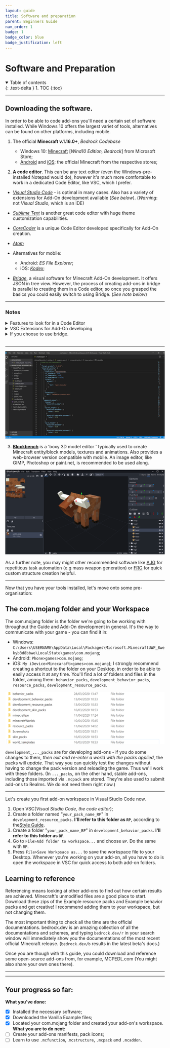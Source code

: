 ```yaml
---
layout: guide
title: Software and preparation
parent: Beginners Guide
nav_order: 1
badge: 1
badge_color: blue
badge_justification: left
---
```


# Software and Preparation

<details id="toc" open markdown="block">
  <summary>
    Table of contents
  </summary>
  {: .text-delta }
1. TOC
{:toc}
</details>

___

## Downloading the software.

In order to be able to code add-ons you'll need a certain set of software installed. While Windows 10 offers the largest variet of tools, alternatives can be found on other platforms, including mobile.

 1. The official **Minecraft v.1.16.0+**, _Bedrock Codebase_
    - Windows 10: [Minecraft](https://www.microsoft.com/en-us/p/minecraft-for-windows-10/9nblggh2jhxj?activetab=pivot:overviewtab) [_Wind10 Edition, Bedrock_] from Microsoft Store;
    - [Android](https://play.google.com/store/apps/details?id=com.mojang.minecraftpe&hl=en) and [iOS](https://apps.apple.com/us/app/minecraft/id479516143): the official Minecraft from the respective stores;

2. **A code editor**. This can be any text editor (even the Windows-pre-installed Notepad would do), however it's much more comfortable to work in a dedicated Code Editor, like VSC, which I prefer.    

 - [_Visual Studio Code_](https://code.visualstudio.com/) - is optimal in many cases. Also has a variety of extensions for Add-On development available (*See below*). (*Warning*: not *Visual Studio*, which is an IDE)
 - [_Sublime Text_](https://www.sublimetext.com/) is another great code editor with huge theme customization capabilities. 
- [_CoreCoder_](https://hanprog.itch.io/core-coder) is a unique Code Editor developed specifically for Add-On creation.   
- [_Atom_](https://atom.io/) 
- Alternatives for mobile:
    - Android: _ES File Explorer_;
    - iOS: [_Kodex_](https://apps.apple.com/us/app/kodex/id1038574481);

- [_Bridge_](https://github.com/bridge-core/bridge.), a visual software for Minecraft Add-On development. It offers JSON in tree view. However, the process of creating add-ons in bridge is parallel to creating them in a Code editor, so once you grasped the basics you could easily switch to using Bridge. (*See note below*)

___
### Notes


<details> 

   <summary>
      Features to look for in a Code Editor
   </summary>

   - **Opening Folders:** When editing Addons, it is very convenient to open an entire folder as a project, instead of just individual files. This allows you to edit the files in both the Behavior Pack and Resource Pack at the same time, and quickly switch between tasks. 
   - **Json Linting/Prettify:** Linting is the ability to validate code as correct in real-time. Linting for json will mark things like missing commas, misplaced parens, or other formatting issues so that you can fix them. [Linting can also be found online](https://jsonlint.com/), but having real-time linting built directly into your editor is very much preferred.
   - **Built in Terminal:** I find a terminal built into my editor to be very useful. I often use python scripting to supplement my workflow, and having easy access to a terminal speeds up that workflow.

</details>


<details>

   <summary>
      VSC Extensions for Add-On developing
   </summary>

Many packages exist for VSCode that make editing addons easier:
 - [Blockceptions Minecraft Bedrock Development](https://marketplace.visualstudio.com/items?itemName=BlockceptionLtd.blockceptionvscodeminecraftbedrockdevelopmentextension)
 - [.mcfunction support](https://marketplace.visualstudio.com/items?itemName=arcensoth.language-mcfunction)
 - [.lang support](https://marketplace.visualstudio.com/items?itemName=zz5840.minecraft-lang-colorizer)
 - [Bedrock Definitions](https://marketplace.visualstudio.com/items?itemName=destruc7i0n.vscode-bedrock-definitions)
 - [Prettt-json](https://marketplace.visualstudio.com/items?itemName=mohsen1.prettify-json)
 - [Spell Checker (for writing wiki)](https://marketplace.visualstudio.com/items?itemName=streetsidesoftware.code-spell-checker)
 - [Snowstorm Particle Editor](https://marketplace.visualstudio.com/items?itemName=JannisX11.snowstorm)
 - [Bracket Pair Colorizer](https://marketplace.visualstudio.com/items?itemName=CoenraadS.bracket-pair-colorizer-2)
 - [UUID Generator](https://marketplace.visualstudio.com/items?itemName=netcorext.uuid-generator)

</details>



<details>

   <summary>
      If you choose to use bridge.
   </summary>

   You should be aware that it is a application that you benefit most from when you use it exclusively for editing your addon. Switching between a different editor and bridge. creates a bit of an overhead in your workflow (more later). The program builds up a knowledge base of your files as you use the editor. This enables very fast and dynamic auto-completions and file validation but also means that all of your files are cached in the background by default. There are two ways to workaround Bridge's caching strategy:
1) Increase or remove the `bridge-file-version: #11` comment the app leaves in your files after editing a file without bridge.
2) Add files that you want to edit without bridge. to a `.no-cache` file at the root of your behavior pack

Due to the nature of the file versioning system, most scripts and tools will continue to work as expected.

For further guidance on the editor, feel free to contact [solvedDev](https://twitter.com/solvedDev). bridge. also has an [official Discord server](https://discord.gg/wcRJZN3), with announcements, plugin discussion, add-on help, and more.

</details>

<br>

___


![VSC Workspace](/assets/guide/vsc_workspace.png)

3. [**Blockbench**](https://blockbench.net/) is a 'boxy 3D model editor ' typically used to create Minecraft entity/block models, textures and animations. Also provides a web-browser version compatible with mobile.  An image editor, like GIMP, Photoshop or paint.net, is recommended to be used along.

![Blockbench Workspace](/assets/guide/blockbench_workspace.png)



As a further note, you may might other recommended software like [AJG](https://kaifireborn.itch.io/add-on-json-generator) for repetitious task automation (e.g mass weapon generation) or [FRG](https://machine-builder.itch.io/frg-v2) for quick custom structure creation helpful.

___

   Now that you have your tools installed, let's move onto some pre-organisation:

## The com.mojang folder and your Workspace
The com.mojang folder is the folder we're going to be working with throughout the Guide and Add-On development in general. It's the way to communicate with your game - you can find it in:
 - Windows: `C:\Users\USERNAME\AppData\Local\Packages\Microsoft.MinecraftUWP_8wekyb3d8bbwe\LocalState\games\com.mojang`;
- Android: `Phone>games>com.mojang`;
- iOS: `My iDevice>Minecaraft>games>com.mojang`);
 I strongly recommend creating a shortcut to the folder on your Desktop, in order to be able to easily access it at any time.
   You'll find a lot of folders and files in the folder, among them: `behavior_packs`, `development_behavior_packs`, `resource_packs`, `development_resource_packs`.

![com.mojang folder](/assets/guide/com_mojang_folder.png)


 `development_..._packs` are for developing add-ons -  if you do some changes to them, _then exit and re-enter a world with the packs applied_, the packs will _update_. That way you can quickly test the changes without having to change the pack version and reloading the game. Thus we'll work with these folders.
 (In `..._packs`, on the other hand, stable add-ons, including those imported via `.mcpack` are stored. They're also used to submit add-ons to Realms. We do not need them right now.)




____
Let's create you first add-on workspace in Visual Studio Code now.
1. Open VSC(*Visual Studio Code, the code editor*);
1. Create a folder named "`your_pack_name_RP`" in `development_resource_packs`. **I'll refer to this folder as `RP`**, according to the[Style Guide](https://wiki.bedrock.dev/knowledge/style-guide.html).
1. Create a folder "`your_pack_name_BP`" in `development_behavior_packs`. **I'll refer to this folder as `BP`**.
1. Go to `File>Add folder to workspace...`  and choose `BP`. Do the same with `RP`.
1. Press `File>Save Workpsace as...` to save the workspace file to your Desktop. Whenever you're working on your add-on, all you have to do is open the workspace in VSC for quick access to both add-on folders.

## Learning to reference
 Referencing means looking at other add-ons to find out how certain results are achieved. Minecraft's unmodified files are a good place to start. Download these zips of the Example resource packs and Example behavior packs and get creative! I recommend adding them to your workspace, but not changing them.

The most important thing to check all the time are the official documentations. bedrock.dev is an amazing collection of all  the documentations and schemes, and typing `bedrock.dev/r` in your search window will immediately show you the documentations of the most recent official Minecraft release. (`bedrock.dev/b` results in the latest beta's docs.)

 Once you are though with this guide, you could download and reference some open-source add-ons from, for example, MCPEDL.com (You might also share your own ones there).


___
___

## Your progress so far:
**What you've done:**

- [x] Installed the necessary software;
- [x] Downloaded the Vanilla Example files;
- [x] Located your com.mojang folder and created your add-on's workspace.
**What you are to do next:**
- [ ] Create your add-ons manifests, pack icons;
- [ ] Learn to use `.mcfunction`, .`mcstructure`, `.mcpack` and `.mcaddon.`
